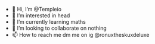 - 👋 Hi, I’m @Templeio
- 👀 I’m interested in head
- 🌱 I’m currently learning maths
- 💞️ I’m looking to collaborate on nothing
- 📫 How to reach me dm me on ig @ronuxtheskuxdeluxe

